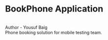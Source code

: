 # BookPhone Application
<br>
Author - Yousuf Baig
<br>
Phone booking solution for mobile testing team.


